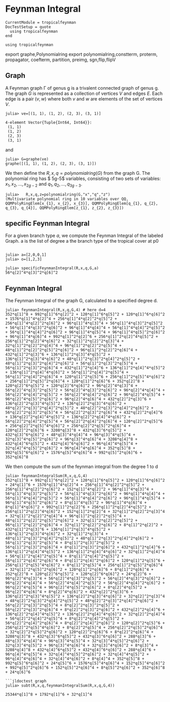 # Feynman Integral

```@meta
CurrentModule = tropicalfeynman
DocTestSetup = quote
  using tropicalfeynman
end
```

```@setup tropicalfeynman
using tropicalfeynman
```

export graphe,Polynomialring
export polynomialring,constterm, proterm, propagator, coefterm, partition, preimg, sgn,flip,flipV

## Graph

A Feynman graph Γ of genus g is a trivalent connected graph of genus g.
The graph $G$ is represented as a collection of vertices $V$ and edges $E$. Each edge is a pair $(v,w)$ where both $v$ and $w$ are elements of the set of vertices $V$.

```jldoctest graph
julia> ve=[(1, 1), (1, 2), (2, 3), (3, 1)]

4-element Vector{Tuple{Int64, Int64}}:
 (1, 1)
 (1, 2)
 (2, 3)
 (3, 1)
```

and

```jldoctest graph
julia> G=graphe(ve)
graphe([(1, 1), (1, 2), (2, 3), (3, 1)])
```

We then define the $R,x,q=polynomialring(G)$ from the graph G.  The polynomial ring has $ 5g-5$ variables, consisting of two sets of variables: $x_{1},x_{2},...,x_{2g-2}$ and $q_{1},q_{2},...,q_{3g-3}$.

```jldoctest graph
julia>   R,x,q,z=polynomialring(G,"x","q","z")
(Multivariate polynomial ring in 10 variables over QQ, QQMPolyRingElem[x_{1}, x_{2}, x_{3}], QQMPolyRingElem[q_{1}, q_{2}, q_{3}, q_{4}], QQMPolyRingElem[z_{1}, z_{2}, z_{3}])

```

## specific Feynman Integral

For a given branch type $a$, we compute the Feynman Integral of the labeled Graph.
a is the list of degree a the branch type of
the tropical cover at p0

```jldoctest graph

```

```jldoctest graph
julia> a=[2,0,0,1]
julia> o=[1,2,3]

```


```jldoctest graph
julia> specificFeynmanIntegral(R,x,q,G,a)
56*q[2]^4*q[3]^2*q[6]^2
```

## Feynman Integral

The Feynman Integral of the graph G, calculated to a specified degree d.

```jldoctest graph
julia> feynmanIntegral(R,x,q,G,4) # here d=4
352*q[1]^8 + 992*q[1]^6*q[2]^2 + 120*q[1]^6*q[5]^2 + 120*q[1]^6*q[6]^2 + 1576*q[1]^4*q[2]^4 + 256*q[1]^4*q[2]^2*q[5]^2 + 256*q[1]^4*q[2]^2*q[6]^2 + 96*q[1]^4*q[3]^4 + 56*q[1]^4*q[3]^2*q[5]^2 + 56*q[1]^4*q[3]^2*q[6]^2 + 96*q[1]^4*q[4]^4 + 56*q[1]^4*q[4]^2*q[5]^2 + 56*q[1]^4*q[4]^2*q[6]^2 + 96*q[1]^4*q[5]^4 + 96*q[1]^4*q[5]^2*q[6]^2 + 96*q[1]^4*q[6]^4 + 992*q[1]^2*q[2]^6 + 256*q[1]^2*q[2]^4*q[5]^2 + 256*q[1]^2*q[2]^4*q[6]^2 + 32*q[1]^2*q[2]^2*q[3]^4 + 32*q[1]^2*q[2]^2*q[4]^4 + 96*q[1]^2*q[2]^2*q[5]^4 + 48*q[1]^2*q[2]^2*q[5]^2*q[6]^2 + 96*q[1]^2*q[2]^2*q[6]^4 + 432*q[1]^2*q[3]^6 + 136*q[1]^2*q[3]^4*q[5]^2 + 136*q[1]^2*q[3]^4*q[6]^2 + 48*q[1]^2*q[3]^2*q[4]^2*q[5]^2 + 48*q[1]^2*q[3]^2*q[4]^2*q[6]^2 + 56*q[1]^2*q[3]^2*q[5]^4 + 56*q[1]^2*q[3]^2*q[6]^4 + 432*q[1]^2*q[4]^6 + 136*q[1]^2*q[4]^4*q[5]^2 + 136*q[1]^2*q[4]^4*q[6]^2 + 56*q[1]^2*q[4]^2*q[5]^4 + 56*q[1]^2*q[4]^2*q[6]^4 + 120*q[1]^2*q[5]^6 + 256*q[1]^2*q[5]^4*q[6]^2 + 256*q[1]^2*q[5]^2*q[6]^4 + 120*q[1]^2*q[6]^6 + 352*q[2]^8 + 120*q[2]^6*q[5]^2 + 120*q[2]^6*q[6]^2 + 96*q[2]^4*q[3]^4 + 56*q[2]^4*q[3]^2*q[5]^2 + 56*q[2]^4*q[3]^2*q[6]^2 + 96*q[2]^4*q[4]^4 + 56*q[2]^4*q[4]^2*q[5]^2 + 56*q[2]^4*q[4]^2*q[6]^2 + 96*q[2]^4*q[5]^4 + 96*q[2]^4*q[5]^2*q[6]^2 + 96*q[2]^4*q[6]^4 + 432*q[2]^2*q[3]^6 + 136*q[2]^2*q[3]^4*q[5]^2 + 136*q[2]^2*q[3]^4*q[6]^2 + 48*q[2]^2*q[3]^2*q[4]^2*q[5]^2 + 48*q[2]^2*q[3]^2*q[4]^2*q[6]^2 + 56*q[2]^2*q[3]^2*q[5]^4 + 56*q[2]^2*q[3]^2*q[6]^4 + 432*q[2]^2*q[4]^6 + 136*q[2]^2*q[4]^4*q[5]^2 + 136*q[2]^2*q[4]^4*q[6]^2 + 56*q[2]^2*q[4]^2*q[5]^4 + 56*q[2]^2*q[4]^2*q[6]^4 + 120*q[2]^2*q[5]^6 + 256*q[2]^2*q[5]^4*q[6]^2 + 256*q[2]^2*q[5]^2*q[6]^4 + 120*q[2]^2*q[6]^6 + 3208*q[3]^8 + 432*q[3]^6*q[5]^2 + 432*q[3]^6*q[6]^2 + 48*q[3]^4*q[4]^4 + 96*q[3]^4*q[5]^4 + 32*q[3]^4*q[5]^2*q[6]^2 + 96*q[3]^4*q[6]^4 + 3208*q[4]^8 + 432*q[4]^6*q[5]^2 + 432*q[4]^6*q[6]^2 + 96*q[4]^4*q[5]^4 + 32*q[4]^4*q[5]^2*q[6]^2 + 96*q[4]^4*q[6]^4 + 352*q[5]^8 + 992*q[5]^6*q[6]^2 + 1576*q[5]^4*q[6]^4 + 992*q[5]^2*q[6]^6 + 352*q[6]^8
```

We then compute the sum of the feynman integral from the degree 1 to d

```jldoctest graph
julia> feynmanIntegralSum(R,x,q,G,4)
352*q[1]^8 + 992*q[1]^6*q[2]^2 + 120*q[1]^6*q[5]^2 + 120*q[1]^6*q[6]^2 + 24*q[1]^6 + 1576*q[1]^4*q[2]^4 + 256*q[1]^4*q[2]^2*q[5]^2 + 256*q[1]^4*q[2]^2*q[6]^2 + 152*q[1]^4*q[2]^2 + 96*q[1]^4*q[3]^4 + 56*q[1]^4*q[3]^2*q[5]^2 + 56*q[1]^4*q[3]^2*q[6]^2 + 96*q[1]^4*q[4]^4 + 56*q[1]^4*q[4]^2*q[5]^2 + 56*q[1]^4*q[4]^2*q[6]^2 + 96*q[1]^4*q[5]^4 + 96*q[1]^4*q[5]^2*q[6]^2 + 8*q[1]^4*q[5]^2 + 96*q[1]^4*q[6]^4 + 8*q[1]^4*q[6]^2 + 992*q[1]^2*q[2]^6 + 256*q[1]^2*q[2]^4*q[5]^2 + 256*q[1]^2*q[2]^4*q[6]^2 + 152*q[1]^2*q[2]^4 + 32*q[1]^2*q[2]^2*q[3]^4 + 32*q[1]^2*q[2]^2*q[4]^4 + 96*q[1]^2*q[2]^2*q[5]^4 + 48*q[1]^2*q[2]^2*q[5]^2*q[6]^2 + 32*q[1]^2*q[2]^2*q[5]^2 + 96*q[1]^2*q[2]^2*q[6]^4 + 32*q[1]^2*q[2]^2*q[6]^2 + 8*q[1]^2*q[2]^2 + 432*q[1]^2*q[3]^6 + 136*q[1]^2*q[3]^4*q[5]^2 + 136*q[1]^2*q[3]^4*q[6]^2 + 32*q[1]^2*q[3]^4 + 48*q[1]^2*q[3]^2*q[4]^2*q[5]^2 + 48*q[1]^2*q[3]^2*q[4]^2*q[6]^2 + 56*q[1]^2*q[3]^2*q[5]^4 + 8*q[1]^2*q[3]^2*q[5]^2 + 56*q[1]^2*q[3]^2*q[6]^4 + 8*q[1]^2*q[3]^2*q[6]^2 + 432*q[1]^2*q[4]^6 + 136*q[1]^2*q[4]^4*q[5]^2 + 136*q[1]^2*q[4]^4*q[6]^2 + 32*q[1]^2*q[4]^4 + 56*q[1]^2*q[4]^2*q[5]^4 + 8*q[1]^2*q[4]^2*q[5]^2 + 56*q[1]^2*q[4]^2*q[6]^4 + 8*q[1]^2*q[4]^2*q[6]^2 + 120*q[1]^2*q[5]^6 + 256*q[1]^2*q[5]^4*q[6]^2 + 8*q[1]^2*q[5]^4 + 256*q[1]^2*q[5]^2*q[6]^4 + 32*q[1]^2*q[5]^2*q[6]^2 + 120*q[1]^2*q[6]^6 + 8*q[1]^2*q[6]^4 + 352*q[2]^8 + 120*q[2]^6*q[5]^2 + 120*q[2]^6*q[6]^2 + 24*q[2]^6 + 96*q[2]^4*q[3]^4 + 56*q[2]^4*q[3]^2*q[5]^2 + 56*q[2]^4*q[3]^2*q[6]^2 + 96*q[2]^4*q[4]^4 + 56*q[2]^4*q[4]^2*q[5]^2 + 56*q[2]^4*q[4]^2*q[6]^2 + 96*q[2]^4*q[5]^4 + 96*q[2]^4*q[5]^2*q[6]^2 + 8*q[2]^4*q[5]^2 + 96*q[2]^4*q[6]^4 + 8*q[2]^4*q[6]^2 + 432*q[2]^2*q[3]^6 + 136*q[2]^2*q[3]^4*q[5]^2 + 136*q[2]^2*q[3]^4*q[6]^2 + 32*q[2]^2*q[3]^4 + 48*q[2]^2*q[3]^2*q[4]^2*q[5]^2 + 48*q[2]^2*q[3]^2*q[4]^2*q[6]^2 + 56*q[2]^2*q[3]^2*q[5]^4 + 8*q[2]^2*q[3]^2*q[5]^2 + 56*q[2]^2*q[3]^2*q[6]^4 + 8*q[2]^2*q[3]^2*q[6]^2 + 432*q[2]^2*q[4]^6 + 136*q[2]^2*q[4]^4*q[5]^2 + 136*q[2]^2*q[4]^4*q[6]^2 + 32*q[2]^2*q[4]^4 + 56*q[2]^2*q[4]^2*q[5]^4 + 8*q[2]^2*q[4]^2*q[5]^2 + 56*q[2]^2*q[4]^2*q[6]^4 + 8*q[2]^2*q[4]^2*q[6]^2 + 120*q[2]^2*q[5]^6 + 256*q[2]^2*q[5]^4*q[6]^2 + 8*q[2]^2*q[5]^4 + 256*q[2]^2*q[5]^2*q[6]^4 + 32*q[2]^2*q[5]^2*q[6]^2 + 120*q[2]^2*q[6]^6 + 8*q[2]^2*q[6]^4 + 3208*q[3]^8 + 432*q[3]^6*q[5]^2 + 432*q[3]^6*q[6]^2 + 288*q[3]^6 + 48*q[3]^4*q[4]^4 + 96*q[3]^4*q[5]^4 + 32*q[3]^4*q[5]^2*q[6]^2 + 32*q[3]^4*q[5]^2 + 96*q[3]^4*q[6]^4 + 32*q[3]^4*q[6]^2 + 8*q[3]^4 + 3208*q[4]^8 + 432*q[4]^6*q[5]^2 + 432*q[4]^6*q[6]^2 + 288*q[4]^6 + 96*q[4]^4*q[5]^4 + 32*q[4]^4*q[5]^2*q[6]^2 + 32*q[4]^4*q[5]^2 + 96*q[4]^4*q[6]^4 + 32*q[4]^4*q[6]^2 + 8*q[4]^4 + 352*q[5]^8 + 992*q[5]^6*q[6]^2 + 24*q[5]^6 + 1576*q[5]^4*q[6]^4 + 152*q[5]^4*q[6]^2 + 992*q[5]^2*q[6]^6 + 152*q[5]^2*q[6]^4 + 8*q[5]^2*q[6]^2 + 352*q[6]^8 + 24*q[6]^6

```jldoctest graph
julia> subt(R,x,q,feynmanIntegralSum(R,x,q,G,4))

25344*q[1]^8 + 1792*q[1]^6 + 32*q[1]^4

```
